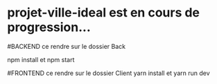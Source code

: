 # projet-ville-ideal est en cours de progression...

#BACKEND
ce rendre sur le dossier Back

npm install et npm start

#FRONTEND
ce rendre sur le dossier Client
yarn install et yarn run dev

